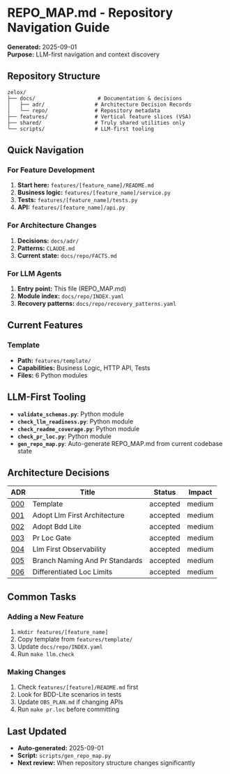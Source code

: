 # REPO_MAP.md - Repository Navigation Guide

**Generated:** 2025-09-01  
**Purpose:** LLM-first navigation and context discovery

## Repository Structure

```
zelox/
├── docs/                    # Documentation & decisions
│   ├── adr/                # Architecture Decision Records
│   └── repo/               # Repository metadata
├── features/               # Vertical feature slices (VSA)
├── shared/                 # Truly shared utilities only
└── scripts/                # LLM-first tooling
```

## Quick Navigation

### For Feature Development
1. **Start here:** `features/[feature_name]/README.md`
2. **Business logic:** `features/[feature_name]/service.py`
3. **Tests:** `features/[feature_name]/tests.py`
4. **API:** `features/[feature_name]/api.py`

### For Architecture Changes
1. **Decisions:** `docs/adr/`
2. **Patterns:** `CLAUDE.md`
3. **Current state:** `docs/repo/FACTS.md`

### For LLM Agents
1. **Entry point:** This file (REPO_MAP.md)
2. **Module index:** `docs/repo/INDEX.yaml`
3. **Recovery patterns:** `docs/repo/recovery_patterns.yaml`

## Current Features

### Template
- **Path:** `features/template/`
- **Capabilities:** Business Logic, HTTP API, Tests
- **Files:** 6 Python modules


## LLM-First Tooling

- **`validate_schemas.py`**: Python module
- **`check_llm_readiness.py`**: Python module
- **`check_readme_coverage.py`**: Python module
- **`check_pr_loc.py`**: Python module
- **`gen_repo_map.py`**: Auto-generate REPO_MAP.md from current codebase state


## Architecture Decisions

| ADR | Title | Status | Impact |
|-----|-------|---------|---------|
| [000](../adr/000-template.md) | Template | accepted | medium |
| [001](../adr/001-adopt-llm-first-architecture.md) | Adopt Llm First Architecture | accepted | medium |
| [002](../adr/002-adopt-bdd-lite.md) | Adopt Bdd Lite | accepted | medium |
| [003](../adr/003-pr-loc-gate.md) | Pr Loc Gate | accepted | medium |
| [004](../adr/004-llm-first-observability.md) | Llm First Observability | accepted | medium |
| [005](../adr/005-branch-naming-and-pr-standards.md) | Branch Naming And Pr Standards | accepted | medium |
| [006](../adr/006-differentiated-loc-limits.md) | Differentiated Loc Limits | accepted | medium |


## Common Tasks

### Adding a New Feature
1. `mkdir features/[feature_name]`
2. Copy template from `features/template/`
3. Update `docs/repo/INDEX.yaml`
4. Run `make llm.check`

### Making Changes
1. Check `features/[feature]/README.md` first
2. Look for BDD-Lite scenarios in tests
3. Update `OBS_PLAN.md` if changing APIs
4. Run `make pr.loc` before committing

## Last Updated
- **Auto-generated:** 2025-09-01
- **Script:** `scripts/gen_repo_map.py`
- **Next review:** When repository structure changes significantly
